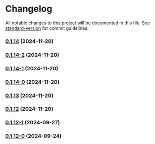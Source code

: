 # Changelog

All notable changes to this project will be documented in this file. See [standard-version](https://github.com/conventional-changelog/standard-version) for commit guidelines.

### [0.1.14](https://github.com/joabssilveira/fwork-react-mui-theme-mode-provider/compare/v0.1.14-2...v0.1.14) (2024-11-20)

### [0.1.14-2](https://github.com/joabssilveira/fwork-react-mui-theme-mode-provider/compare/v0.1.14-1...v0.1.14-2) (2024-11-20)

### [0.1.14-1](https://github.com/joabssilveira/fwork-react-mui-theme-mode-provider/compare/v0.1.14-0...v0.1.14-1) (2024-11-20)

### [0.1.14-0](https://github.com/joabssilveira/fwork-react-mui-theme-mode-provider/compare/v0.1.13...v0.1.14-0) (2024-11-20)

### [0.1.13](https://github.com/joabssilveira/fwork-react-mui-theme-mode-provider/compare/v0.1.12...v0.1.13) (2024-11-20)

### [0.1.12](https://github.com/joabssilveira/fwork-react-mui-theme-mode-provider/compare/v0.1.12-1...v0.1.12) (2024-11-20)

### [0.1.12-1](https://github.com/joabssilveira/fwork-react-mui-theme-mode-provider/compare/v0.1.12-0...v0.1.12-1) (2024-09-27)

### [0.1.12-0](https://github.com/joabssilveira/fwork-react-mui-theme-mode-provider/compare/v0.1.11...v0.1.12-0) (2024-09-24)